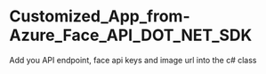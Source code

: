 # Customized_App_from-Azure_Face_API_DOT_NET_SDK
Add you API endpoint, face api keys and image url into the c# class

